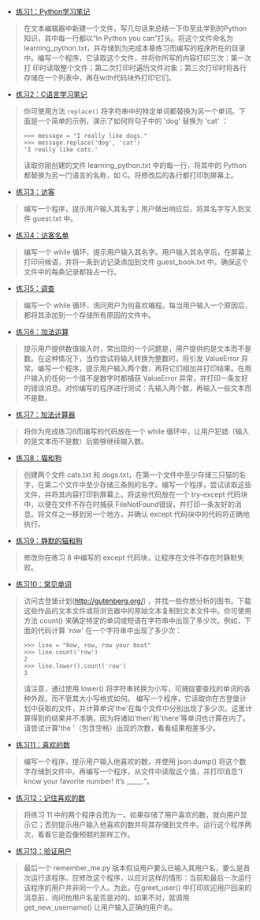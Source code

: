 - [练习1：Python学习笔记](https://github.com/xzu212/my-python-note/blob/main/practice09/learning_python.py)

> 在文本编辑器中新建一个文件，写几句话来总结一下你至此学到的Python知识，其中每一行都以“In Python you can”打头。将这个文件命名为	 learning_python.txt，并存储到为完成本章练习而编写的程序所在的目录中。编写一个程序，它读取这个文件，并将你所写的内容打印三次：第一次打	 印时读取整个文件；第二次打印时遍历文件对象；第三次打印时将各行存储在一个列表中，再在with代码块外打印它们。

- [练习2：C语言学习笔记](https://github.com/xzu212/my-python-note/blob/main/practice09/practice2.py)

> 你可使用方法 `replace()` 将字符串中的特定单词都替换为另一个单词。下面是一个简单的示例，演示了如何将句子中的 'dog' 替换为 'cat' ：
> ```
> >>> message = "I really like dogs."
> >>> message.replace('dog', 'cat')
> 'I really like cats.'
> ```
>读取你刚创建的文件 learning_python.txt 中的每一行，将其中的 Python 都替换为另一门语言的名称，如 C。将修改后的各行都打印到屏幕上。

- [练习3：访客](https://github.com/xzu212/my-python-note/blob/main/practice09/practice3.py)

> 编写一个程序，提示用户输入其名字；用户做出响应后，将其名字写入到文件 guest.txt 中。

- [练习4：访客名单](https://github.com/xzu212/my-python-note/blob/main/practice09/practice4.py)

> 编写一个 while 循环，提示用户输入其名字。用户输入其名字后，在屏幕上打印问候语，并将一条到访记录添加到文件 guest_book.txt 中。确保这个文件中的每条记录都独占一行。

- [练习5：调查](https://github.com/xzu212/my-python-note/blob/main/practice09/practice5.py)

> 编写一个 while 循环，询问用户为何喜欢编程。每当用户输入一个原因后，都将其添加到一个存储所有原因的文件中。

- [练习6：加法运算](https://github.com/xzu212/my-python-note/blob/main/practice09/practice6.py)

> 提示用户提供数值输入时，常出现的一个问题是，用户提供的是文本而不是数。在这种情况下，当你尝试将输入转换为整数时，将引发 ValueError 异常。编写一个程序，提示用户输入两个数，再将它们相加并打印结果。在用户输入的任何一个值不是数字时都捕获 ValueError 异常，并打印一条友好的错误消息。对你编写的程序进行测试：先输入两个数，再输入一些文本而不是数。

- [练习7：加法计算器](https://github.com/xzu212/my-python-note/blob/main/practice09/practice7.py)

> 将你为完成练习6而编写的代码放在一个 while 循环中，让用户犯错（输入的是文本而不是数）后能够继续输入数。

- [练习8：猫和狗](https://github.com/xzu212/my-python-note/blob/main/practice09/practice8.py)

>创建两个文件 cats.txt 和 dogs.txt，在第一个文件中至少存储三只猫的名字，在第二个文件中至少存储三条狗的名字。编写一个程序，尝试读取这些文件，并将其内容打印到屏幕上。将这些代码放在一个 try-except 代码块中，以便在文件不存在时捕获 FileNotFound错误，并打印一条友好的消息。将文件之一移到另一个地方，并确认 except 代码块中的代码将正确地执行。

- [练习9：静默的猫和狗](https://github.com/xzu212/my-python-note/blob/main/practice09/practice9.py)

>修改你在练习 8 中编写的 except 代码块，让程序在文件不存在时静默失败。

- [练习10：常见单词]()

> 访问古登堡计划(http://gutenberg.org/) ，并找一些你想分析的图书。下载这些作品的文本文件或将浏览器中的原始文本复制到文本文件中。你可使用方法 count() 来确定特定的单词或短语在字符串中出现了多少次。例如，下面的代码计算 'row' 在一个字符串中出现了多少次：
> ```
> >>> line = "Row, row, row your boat"
> >>> line.count('row')
> 2
> >>> line.lower().count('row')
> 3
> ```
> 请注意，通过使用 lower() 将字符串转换为小写，可捕捉要查找的单词的各种外观，而不管其大小写格式如何。
>编写一个程序，它读取你在古登堡计划中获取的文件，并计算单词'the'在每个文件中分别出现了多少次。这里计算得到的结果并不准确，因为将诸如'then'和'there'等单词也计算在内了。请尝试计算'the '（包含空格）出现的次数，看看结果相差多少。

- [练习11：喜欢的数]()

> 编写一个程序，提示用户输入他喜欢的数，并使用 json.dump() 将这个数字存储到文件中。再编写一个程序，从文件中读取这个值，并打印消息“I know your favorite number! It’s _____.”。

- [练习12：记住喜欢的数]()

>将练习 11 中的两个程序合而为一。如果存储了用户喜欢的数，就向用户显示它；否则提示用户输入他喜欢的数并将其存储到文件中。运行这个程序两次，看看它是否像预期的那样工作。

- [练习13：验证用户]()

>最后一个 remember_me.py 版本假设用户要么已输入其用户名，要么是首次运行该程序。应修改这个程序，以应对这样的情形：当前和最后一次运行该程序的用户并非同一个人。为此，在greet_user() 中打印欢迎用户回来的消息前，询问他用户名是否是对的。如果不对，就调用 get_new_username() 让用户输入正确的用户名。
